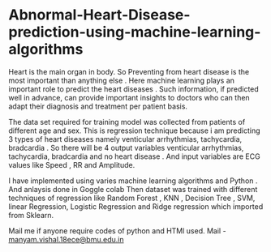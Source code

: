 # Abnormal-Heart-Disease-prediction-using-machine-learning-algorithms
Heart is the main organ in body. So Preventing from heart disease is the most important than anything else . Here machine learning plays an important role to predict the heart diseases . Such information, if predicted well in advance, can provide important insights to doctors who can then adapt their diagnosis and treatment per patient basis.

The data set required for training model  was collected  from patients of different age and sex.   This is regression technique  because i am predicting 3 types of heart diseases namely venticular arrhythmias, tachycardia, bradcardia . So there will be 4 output variables venticular arrhythmias, tachycardia, bradcardia and no heart disease . And input variables are ECG values like Speed , RR and Amplitude.

I have implemented using varies machine learning algorithms and Python . And anlaysis done in Goggle colab 
Then dataset was trained with different techniques of regression like Random Forest , KNN , Decision Tree , SVM, linear Regression, Logistic Regression and Ridge regression which imported from Sklearn.


 Mail me  if anyone require codes of python and HTMl used. 
 Mail - manyam.vishal.18ece@bmu.edu.in


